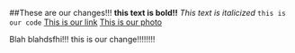 ##These are our changes!!!
**this text is bold!!**
*This text is italicized*
```this is our code```
[This is our link](http://www.google.com)
[This is our photo]()

Blah blahdsfhi!!! this is our change!!!!!!!!